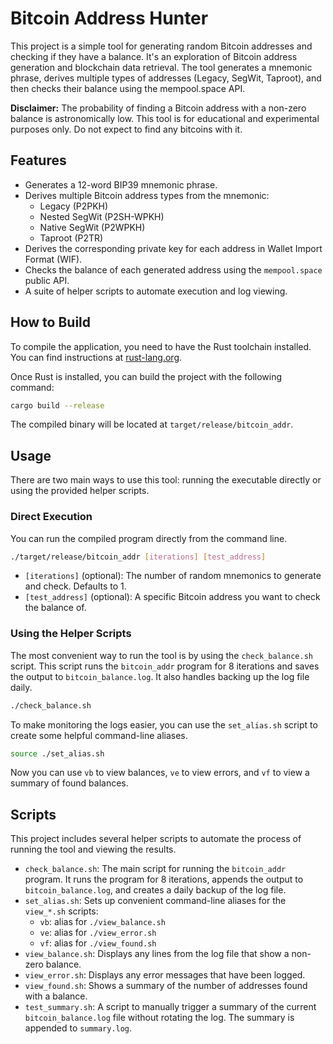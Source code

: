 # Bitcoin Address Hunter

This project is a simple tool for generating random Bitcoin addresses and checking if they have a balance. It's an exploration of Bitcoin address generation and blockchain data retrieval. The tool generates a mnemonic phrase, derives multiple types of addresses (Legacy, SegWit, Taproot), and then checks their balance using the mempool.space API.

**Disclaimer:** The probability of finding a Bitcoin address with a non-zero balance is astronomically low. This tool is for educational and experimental purposes only. Do not expect to find any bitcoins with it.

## Features

- Generates a 12-word BIP39 mnemonic phrase.
- Derives multiple Bitcoin address types from the mnemonic:
  - Legacy (P2PKH)
  - Nested SegWit (P2SH-WPKH)
  - Native SegWit (P2WPKH)
  - Taproot (P2TR)
- Derives the corresponding private key for each address in Wallet Import Format (WIF).
- Checks the balance of each generated address using the `mempool.space` public API.
- A suite of helper scripts to automate execution and log viewing.

## How to Build

To compile the application, you need to have the Rust toolchain installed. You can find instructions at [rust-lang.org](https://www.rust-lang.org/tools/install).

Once Rust is installed, you can build the project with the following command:

```bash
cargo build --release
```

The compiled binary will be located at `target/release/bitcoin_addr`.

## Usage

There are two main ways to use this tool: running the executable directly or using the provided helper scripts.

### Direct Execution

You can run the compiled program directly from the command line.

```bash
./target/release/bitcoin_addr [iterations] [test_address]
```

-   `[iterations]` (optional): The number of random mnemonics to generate and check. Defaults to 1.
-   `[test_address]` (optional): A specific Bitcoin address you want to check the balance of.

### Using the Helper Scripts

The most convenient way to run the tool is by using the `check_balance.sh` script. This script runs the `bitcoin_addr` program for 8 iterations and saves the output to `bitcoin_balance.log`. It also handles backing up the log file daily.

```bash
./check_balance.sh
```

To make monitoring the logs easier, you can use the `set_alias.sh` script to create some helpful command-line aliases.

```bash
source ./set_alias.sh
```

Now you can use `vb` to view balances, `ve` to view errors, and `vf` to view a summary of found balances.

## Scripts

This project includes several helper scripts to automate the process of running the tool and viewing the results.

-   `check_balance.sh`: The main script for running the `bitcoin_addr` program. It runs the program for 8 iterations, appends the output to `bitcoin_balance.log`, and creates a daily backup of the log file.
-   `set_alias.sh`: Sets up convenient command-line aliases for the `view_*.sh` scripts:
    -   `vb`: alias for `./view_balance.sh`
    -   `ve`: alias for `./view_error.sh`
    -   `vf`: alias for `./view_found.sh`
-   `view_balance.sh`: Displays any lines from the log file that show a non-zero balance.
-   `view_error.sh`: Displays any error messages that have been logged.
-   `view_found.sh`: Shows a summary of the number of addresses found with a balance.
-   `test_summary.sh`: A script to manually trigger a summary of the current `bitcoin_balance.log` file without rotating the log. The summary is appended to `summary.log`.
